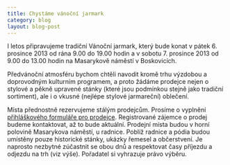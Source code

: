 ```yaml
---
title: Chystáme vánoční jarmark
category: blog
layout: blog-post
---
```


I letos připravujeme tradiční Vánoční jarmark, který bude konat v pátek 6.
prosince 2013 od rána 9.00 do 19.00 hodin a v sobotu 7. prosince 2013 od 9.00
do 13.00 hodin na Masarykově náměstí v Boskovicích.

Předvánoční atmosféru bychom chtěli navodit kromě trhu výzdobou a doprovodným
kulturním programem, a proto žádáme prodejce nejen o stylové a pěkně upravené
stánky (které jsou podmínkou stejně jako tradiční sortiment), ale i o vkusné
(nejlépe stylové jarmareční) oblečení.

Místa přednostně rezervujeme stálým prodejcům. Prosíme o vyplnění
[přihláškového formuláře pro prodejce][formular]. Registrované zájemce o prodej
budeme kontaktovat, až to bude aktuální. Prodejní místa budou v horní polovině
Masarykova náměstí, u radnice. Poblíž radnice a pódia budou umístěny pouze
historické stánky, ukázky řemesel a občerstvení. Je naprosto nezbytné zúčastnit
se obou dnů a respektovat časy příjezdu a odjezdu na trh (viz výše). Pořadatel
si vyhrazuje právo výběru.

[formular]: /files/prihlaska_jarmark_2013.doc
